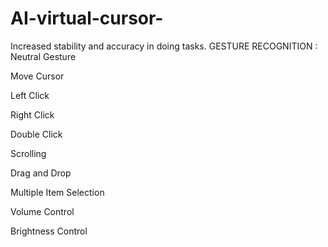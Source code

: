 # AI-virtual-cursor-
Increased stability and accuracy in doing tasks.
GESTURE RECOGNITION : 
Neutral Gesture

Move Cursor

Left Click

Right Click

Double Click

Scrolling

Drag and Drop

Multiple Item Selection

Volume Control

Brightness Control
